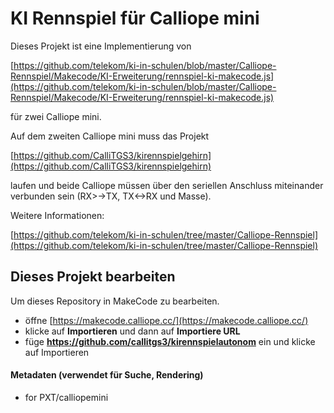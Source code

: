 # KI Rennspiel für Calliope mini

Dieses Projekt ist eine Implementierung von

[https://github.com/telekom/ki-in-schulen/blob/master/Calliope-Rennspiel/Makecode/KI-Erweiterung/rennspiel-ki-makecode.js](https://github.com/telekom/ki-in-schulen/blob/master/Calliope-Rennspiel/Makecode/KI-Erweiterung/rennspiel-ki-makecode.js)

für zwei Calliope mini.

Auf dem zweiten Calliope mini muss das Projekt 

[https://github.com/CalliTGS3/kirennspielgehirn](https://github.com/CalliTGS3/kirennspielgehirn) 

laufen und beide Calliope müssen über den seriellen Anschluss miteinander verbunden sein (RX>->TX, TX<->RX und Masse).


Weitere Informationen:

[https://github.com/telekom/ki-in-schulen/tree/master/Calliope-Rennspiel](https://github.com/telekom/ki-in-schulen/tree/master/Calliope-Rennspiel)



## Dieses Projekt bearbeiten

Um dieses Repository in MakeCode zu bearbeiten.

* öffne [https://makecode.calliope.cc/](https://makecode.calliope.cc/)
* klicke auf **Importieren** und dann auf **Importiere URL**
* füge **https://github.com/callitgs3/kirennspielautonom** ein und klicke auf Importieren

#### Metadaten (verwendet für Suche, Rendering)

* for PXT/calliopemini
<script src="https://makecode.com/gh-pages-embed.js"></script><script>makeCodeRender("{{ site.makecode.home_url }}", "{{ site.github.owner_name }}/{{ site.github.repository_name }}");</script>
